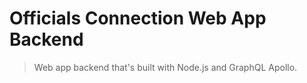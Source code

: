 # Officials Connection Web App Backend
> Web app backend that's built with Node.js and GraphQL Apollo.